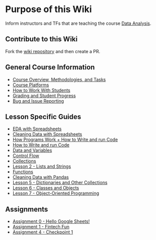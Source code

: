 # Purpose of this Wiki

Inform instructors and TFs that are teaching the course [Data Analysis](https://github.com/LaunchCodeEducation/data-analysis).

## Contribute to this Wiki

Fork the [wiki repository](https://github.com/LaunchCodeEducation/data-analysis-wiki) and then create a PR.

## General Course Information

* [Course Overview, Methodologies, and Tasks](https://github.com/LaunchCodeEducation/data-analysis/wiki/Course-Overview-and-Structure)
* [Course Platforms](https://github.com/LaunchCodeEducation/data-analysis/wiki/Course-Platforms)
* [How to Work With Students](https://github.com/LaunchCodeEducation/data-analysis/wiki/Working-With-Students)
* [Grading and Student Progress](https://github.com/LaunchCodeEducation/data-analysis/wiki/Grading-and-Student-Progress)
* [Bug and Issue Reporting](https://github.com/LaunchCodeEducation/data-analysis/wiki/Course-Overview-and-Structure#Bug-and-Issue-Reporting)

## Lesson Specific Guides

* [EDA with Spreadsheets](https://github.com/LaunchCodeEducation/data-analysis-curriculum/wiki/EDA-Spreadsheets)
* [Cleaning Data with Spreadsheets](https://github.com/LaunchCodeEducation/data-analysis-curriculum/wiki/Cleaning-Spreadsheets)
* [How Programs Work + How to Write and run Code](https://github.com/LaunchCodeEducation/data-analysis-curriculum/wiki/How-Programs-Work)
* [How to Write and run Code](https://github.com/LaunchCodeEducation/data-analysis-curriculum/wiki/How-to-Write-Code)
* [Data and Variables](https://github.com/LaunchCodeEducation/data-analysis-curriculum/wiki/Data-and-Variables)
* [Control Flow](https://github.com/LaunchCodeEducation/data-analysis-curriculum/wiki/Control-Flow)
* [Collections](https://github.com/LaunchCodeEducation/data-analysis-curriculum/wiki/Collections)
* [Lesson 2 - Lists and Strings](https://github.com/LaunchCodeEducation/data-analysis/wiki/Lesson-2-(Lists-&-Strings))
* [Functions](https://github.com/LaunchCodeEducation/data-analysis-curriculum/wiki/Functions)
* [Cleaning Data with Pandas](https://github.com/LaunchCodeEducation/data-analysis-curriculum/wiki/Cleaning-Pandas)
* [Lesson 5 - Dictionaries and Other Collections](https://github.com/LaunchCodeEducation/data-analysis/wiki/Lesson-5-(Dictionaries))
*  [Lesson 6 - Classes and Objects](https://github.com/LaunchCodeEducation/data-analysis/wiki/Lesson-6-(Classes-&-Objects))
* [Lesson 7 - Object-Oriented Programming](https://github.com/LaunchCodeEducation/data-analysis/wiki/Lesson-7-(OOP))

## Assignments

* [Assignment 0 - Hello Google Sheets!](https://github.com/LaunchCodeEducation/data-analysis-curriculum/wiki/assignment0)
* [Assignment 1 - Fintech Fun](https://github.com/LaunchCodeEducation/data-analysis-curriculum/wiki/Assignment-1-Fintech-Fun)
* [Assignment 4 - Checkpoint 1](https://github.com/LaunchCodeEducation/data-analysis-curriculum/wiki/Assignment-4-Checkpoint-1)
